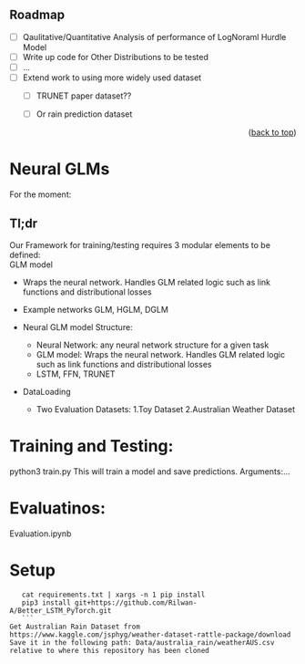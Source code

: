 <!-- ROADMAP -->
## Roadmap

- [ ] Qaulitative/Quantitative Analysis of performance of LogNoraml Hurdle Model
- [ ] Write up code for Other Distributions to be tested
- [ ] ...
- [ ] Extend work to using more widely used dataset
    - [ ] TRUNET paper dataset??
    - [ ] Or rain prediction dataset


<p align="right">(<a href="#top">back to top</a>)</p>

# Neural GLMs

For the moment:

## Tl;dr
Our Framework for training/testing requires 3 modular elements to be defined:  
GLM model
  - Wraps the neural network. Handles GLM related logic such as link functions and distributional losses
  - Example networks GLM, HGLM, DGLM  
 
- Neural GLM model Structure: 
  - Neural Network: any neural network structure for a given task
  - GLM model: Wraps the neural network. Handles GLM related logic such as link functions and distributional losses
  - LSTM, FFN, TRUNET  

- DataLoading
  - Two Evaluation Datasets: 1.Toy Dataset 2.Australian Weather Dataset



# Training and Testing: 
python3 train.py
This will train a model and save predictions.
Arguments:...

# Evaluatinos:
Evaluation.ipynb


# Setup 
 ```
    cat requirements.txt | xargs -n 1 pip install
    pip3 install git+https://github.com/Rilwan-A/Better_LSTM_PyTorch.git
    ```
 Get Australian Rain Dataset from https://www.kaggle.com/jsphyg/weather-dataset-rattle-package/download
 Save it in the following path: Data/australia_rain/weatherAUS.csv relative to where this repository has been cloned






